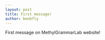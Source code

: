 ```yaml
---
layout: post
title: First message!
author: benbfly
---
```

First message on MethylGrammarLab website!